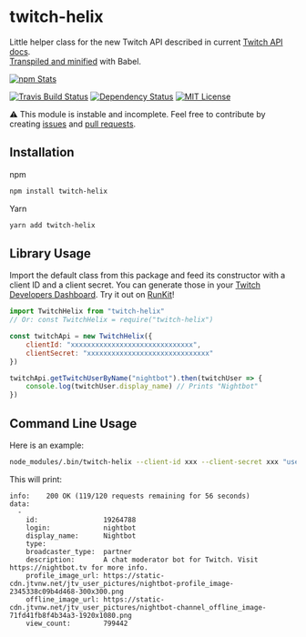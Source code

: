 # twitch-helix
Little helper class for the new Twitch API described in current [Twitch API docs](https://dev.twitch.tv/docs/api/reference).<br>
[Transpiled and minified](https://unpkg.com/twitch-helix) with Babel.

[![npm Stats](https://nodei.co/npm/twitch-helix.png?downloads=true&downloadRank=true&stars=true)](https://nodei.co/npm/twitch-helix/)

[![Travis Build Status](https://api.travis-ci.org/Jaid/twitch-helix.svg)](https://travis-ci.org/Jaid/twitch-helix)
[![Dependency Status](https://gemnasium.com/badges/github.com/Jaid/twitch-helix.svg)](https://gemnasium.com/github.com/Jaid/twitch-helix)
[![MIT License](https://img.shields.io/badge/license-MIT-blue.svg)](https://raw.githubusercontent.com/Jaid/twitch-helix/master/license.txt)

:warning: This module is instable and incomplete. Feel free to contribute by creating [issues](https://github.com/Jaid/twitch-helix/issues) and [pull requests](https://github.com/Jaid/twitch-helix/pulls).

## Installation

npm
```bash
npm install twitch-helix
```

Yarn
```bash
yarn add twitch-helix
```

## Library Usage

Import the default class from this package and feed its constructor with a client ID and a client secret. You can generate those in your [Twitch Developers Dashboard](https://dev.twitch.tv/dashboard/apps).
Try it out on [RunKit](https://npm.runkit.com/twitch-helix)!

```jsx
import TwitchHelix from "twitch-helix"
// Or: const TwitchHelix = require("twitch-helix")

const twitchApi = new TwitchHelix({
    clientId: "xxxxxxxxxxxxxxxxxxxxxxxxxxxxxx",
    clientSecret: "xxxxxxxxxxxxxxxxxxxxxxxxxxxxxx"
})

twitchApi.getTwitchUserByName("nightbot").then(twitchUser => {
    console.log(twitchUser.display_name) // Prints "Nightbot"
})
```

## Command Line Usage

Here is an example:
```bash
node_modules/.bin/twitch-helix --client-id xxx --client-secret xxx "users?login=nightbot"
``` 

This will print:
```
info:    200 OK (119/120 requests remaining for 56 seconds)
data: 
  - 
    id:                19264788
    login:             nightbot
    display_name:      Nightbot
    type:              
    broadcaster_type:  partner
    description:       A chat moderator bot for Twitch. Visit https://nightbot.tv for more info.
    profile_image_url: https://static-cdn.jtvnw.net/jtv_user_pictures/nightbot-profile_image-2345338c09b4d468-300x300.png
    offline_image_url: https://static-cdn.jtvnw.net/jtv_user_pictures/nightbot-channel_offline_image-71fd41fb8f4b34a3-1920x1080.png
    view_count:        799442
```
